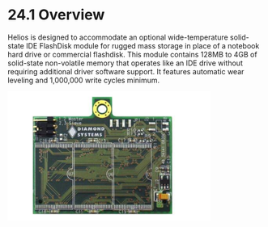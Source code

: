 # 24.1 Overview

Helios is designed to accommodate an optional wide-temperature solid-state IDE FlashDisk module for rugged mass storage in place of a notebook hard drive or commercial flashdisk. This module contains 128MB to 4GB of solid-state non-volatile memory that operates like an IDE drive without requiring additional driver software support. It features automatic wear leveling and 1,000,000 write cycles minimum.

![IDE Flashdisk \(top side view; IDE connector is underneath\)](../../../.gitbook/assets/image%20%28187%29.png)

